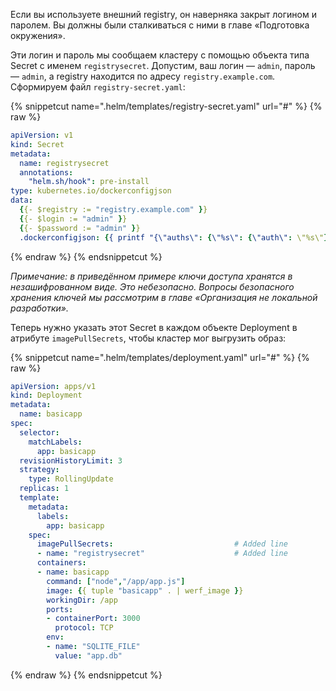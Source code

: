 Если вы используете внешний registry, он наверняка закрыт логином и паролем. Вы должны были сталкиваться с ними в главе «Подготовка окружения».

Эти логин и пароль мы сообщаем кластеру с помощью объекта типа Secret с именем `registrysecret`. Допустим, ваш логин — `admin`, пароль — `admin`, а registry находится по адресу `registry.example.com`. Сформируем файл `registry-secret.yaml`:

{% snippetcut name=".helm/templates/registry-secret.yaml" url="#" %}
{% raw %}
```yaml
apiVersion: v1
kind: Secret
metadata:
  name: registrysecret
  annotations:
    "helm.sh/hook": pre-install
type: kubernetes.io/dockerconfigjson
data:
  {{- $registry := "registry.example.com" }}
  {{- $login := "admin" }}
  {{- $password := "admin" }}
  .dockerconfigjson: {{ printf "{\"auths\": {\"%s\": {\"auth\": \"%s\"}}}" $registry (printf "%s:%s" $login $password | b64enc) | b64enc }}
```
{% endraw %}
{% endsnippetcut %}

_Примечание: в приведённом примере ключи доступа хранятся в незашифрованном виде. Это небезопасно. Вопросы безопасного хранения ключей мы рассмотрим в главе «Организация не локальной разработки»._

Теперь нужно указать этот Secret в каждом объекте Deployment в атрибуте `imagePullSecrets`, чтобы кластер мог выгрузить образ:

{% snippetcut name=".helm/templates/deployment.yaml" url="#" %}
{% raw %}
```yaml
apiVersion: apps/v1
kind: Deployment
metadata:
  name: basicapp
spec:
  selector:
    matchLabels:
      app: basicapp
  revisionHistoryLimit: 3
  strategy:
    type: RollingUpdate
  replicas: 1
  template:
    metadata:
      labels:
        app: basicapp
    spec:
      imagePullSecrets:                           # Added line
      - name: "registrysecret"                    # Added line
      containers:
      - name: basicapp
        command: ["node","/app/app.js"]
        image: {{ tuple "basicapp" . | werf_image }}
        workingDir: /app
        ports:
        - containerPort: 3000
          protocol: TCP
        env:
        - name: "SQLITE_FILE"
          value: "app.db"
```
{% endraw %}
{% endsnippetcut %}
